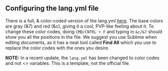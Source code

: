 ## Configuring the lang.yml file
There is a full, & color-coded version of the lang.yml [here](https://hasteb.in/lanenuwe.vbs).
The base colors are gray (&7) and red (&c), giving it a cool, PVP-like feeling about it. To change these color codes, doing `CMD/CNTRL + F` and typing in `&c/&7` should show you all the positions in the file. We suggest you use Sublime when editing documents, as it has a neat tool called **Find All** which you use to replace the color codes with the ones you desire.

**NOTE:** In a recent update, the `lang.yml` has been changed to color codes and not <> variables. This is a template, not the official file.